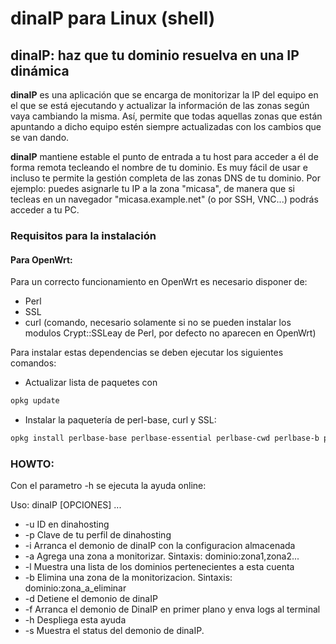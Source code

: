 # dinaIP para Linux (shell)

## dinaIP: haz que tu dominio resuelva en una IP dinámica

**dinaIP** es una aplicación que se encarga de monitorizar la IP del equipo en el que se está ejecutando y actualizar la información de las zonas según vaya cambiando la misma. Así, permite que todas aquellas zonas que están apuntando a dicho equipo estén siempre actualizadas con los cambios que se van dando.

**dinaIP** mantiene estable el punto de entrada a tu host para acceder a él de forma remota tecleando el nombre de tu dominio. Es muy fácil de usar e incluso te permite la gestión completa de las zonas DNS de tu dominio. Por ejemplo: puedes asignarle tu IP a la zona "micasa", de manera que si tecleas en un navegador "micasa.example.net" (o por SSH, VNC...) podrás acceder a tu PC.

### Requisitos para la instalación

#### Para OpenWrt:
Para un correcto funcionamiento en OpenWrt es necesario disponer de:
 - Perl
 - SSL
 - curl (comando, necesario solamente si no se pueden instalar los modulos Crypt::SSLeay de Perl, por defecto no aparecen en OpenWrt)

 Para instalar estas dependencias se deben ejecutar los siguientes comandos:

  - Actualizar lista de paquetes con
  ```bash
  opkg update
  ```

  - Instalar la paquetería de perl-base, curl y SSL:
  ```bash
  opkg install perlbase-base perlbase-essential perlbase-cwd perlbase-b perlbase-xsloader perlbase-bytes perlbase-posix perlbase-autoloader perlbase-fcntl perlbase-tie perlbase-io perlbase-symbol perlbase-selectsaver perlbase-data perlbase-mime perlbase-time perlbase-config perlbase-integer perlbase-getopt perlbase-socket perlbase-dynaloader perlbase-errno perl-www perl-uri perl-html-tagset perl-html-parser perl-www-curl libopenssl openssl-util curl
  ```


### HOWTO:
Con el parametro -h se ejecuta la ayuda online:

Uso: dinaIP [OPCIONES] ...

- -u	ID en dinahosting
- -p	Clave de tu perfil de dinahosting
- -i 	Arranca el demonio de dinaIP con la configuracion almacenada
- -a	Agrega una zona a monitorizar. Sintaxis: dominio:zona1,zona2...
- -l	Muestra una lista de los dominios pertenecientes a esta cuenta
- -b	Elimina una zona de la monitorizacion. Sintaxis: dominio:zona_a_eliminar
- -d	Detiene el demonio de dinaIP
- -f	Arranca el demonio de DinaIP en primer plano y enva logs al terminal
- -h	Despliega esta ayuda
- -s	Muestra el status del demonio de dinaIP.
